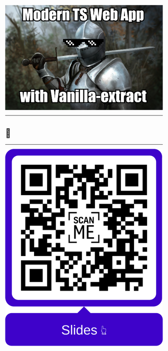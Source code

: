 <img src="assets/knight-meme-with-ve.png" />

<!-- 

Today we saw how Vanilla-extract combines many of the best aspects of the leading approaches to styling components & component based applications.

It's not to most simple system by any means, so it's probably overkill for personal projects or simple sites, but hopefully you saw how it may be valuable in enabling teams to move quickly and allow your applications or component libraries to scale with confidence
 -->

---

# 🧁 

<!-- Thank you -->

---

<img src="/assets/qr-code.svg" />
